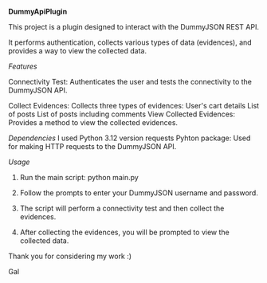 **DummyApiPlugin**

This project is a plugin designed to interact with the DummyJSON REST API.

It performs authentication, collects various types of data (evidences), and provides a way to view the collected data.

*Features*

Connectivity Test: Authenticates the user and tests the connectivity to the DummyJSON API.

Collect Evidences: Collects three types of evidences:
User's cart details
List of posts
List of posts including comments
View Collected Evidences: Provides a method to view the collected evidences.

*Dependencies*
I used Python 3.12 version
requests Pyhton package: Used for making HTTP requests to the DummyJSON API.

*Usage*


1) Run the main script: python main.py

2) Follow the prompts to enter your DummyJSON username and password.

3) The script will perform a connectivity test and then collect the evidences.

4) After collecting the evidences, you will be prompted to view the collected data.

Thank you for considering my work :)

Gal
